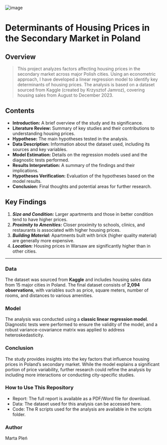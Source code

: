 ![image](https://github.com/user-attachments/assets/530dc189-e640-4370-8233-8698529b8a7b)
# Determinants of Housing Prices in the Secondary Market in Poland
## Overview
> This project analyzes factors affecting housing prices in the secondary market across major Polish cities. Using an econometric approach, I have developed a linear regression model to identify key determinants of housing prices. The analysis is based on a dataset sourced from Kaggle (created by Krzysztof Jamroz), covering housing sales from August to December 2023.

## Contents
* __Introduction:__ A brief overview of the study and its significance.
* __Literature Review:__ Summary of key studies and their contributions to understanding housing prices.
* __Hypothese:__ The main hypotheses tested in the analysis.
* __Data Description:__ Information about the dataset used, including its sources and key variables.
* __Model Estimation:__ Details on the regression models used and the diagnostic tests performed.
* __Results Interpretation:__ A summary of the findings and their implications.
* __Hypotheses Verification:__ Evaluation of the hypotheses based on the model results.
* __Conclusion:__ Final thoughts and potential areas for further research.

## Key Findings
1. ___Size and Condition:___ Larger apartments and those in better condition tend to have higher prices.
2. ___Proximity to Amenities:___ Closer proximity to schools, clinics, and restaurants is associated with higher housing prices.
3. ___Building Material:___ Apartments built with brick (higher quality material) are generally more expensive. 
4. ___Location:___ Housing prices in Warsaw are significantly higher than in other cities.
---
### Data
The dataset was sourced from __Kaggle__ and includes housing sales data from 15 major cities in Poland. The final dataset consists of __2,094 observations__, with variables such as price, square meters, number of rooms, and distances to various amenities.

### Model
The analysis was conducted using a __classic linear regression model__. Diagnostic tests were performed to ensure the validity of the model, and a robust variance-covariance matrix was applied to address heteroskedasticity.

### Conclusion
The study provides insights into the key factors that influence housing prices in Poland’s secondary market. While the model explains a significant portion of price variability, further research could refine the analysis by including more interactions or conducting city-specific studies.

### How to Use This Repository
- Report: The full report is available as a PDF/Word file for download.
- Data: The dataset used for this analysis can be accessed here.
- Code: The R scripts used for the analysis are available in the scripts folder.

### Author
Marta Pleń

